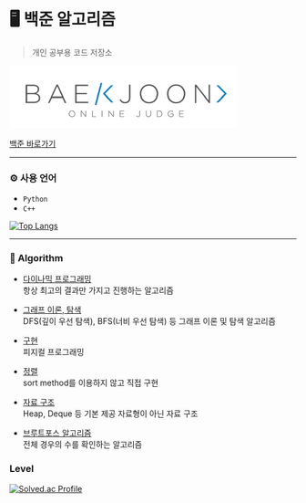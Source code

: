 # 🖥️ 백준 알고리즘
> 개인 공부용 코드 저장소




<img src="/BOJ.png" alt="Data" style="width: 400px;"/>

[백준 바로가기](https://www.acmicpc.net/)

---


### ⚙️ 사용 언어
- `Python`
- `C++`

[![Top Langs](https://github-readme-stats.vercel.app/api/top-langs/?username=curihus&exclude_repo=lol-searcher,Discord-Bot&layout=compact&theme=light)](https://github.com/CuriHuS/Baekjoon)

----

### 📌 Algorithm

- [다이나믹 프로그래밍](https://github.com/CuriHuS/Baekjoon/tree/main/%EB%8B%A4%EC%9D%B4%EB%82%98%EB%AF%B9%20%ED%94%84%EB%A1%9C%EA%B7%B8%EB%9E%98%EB%B0%8D)
  <br>항상 최고의 결과만 가지고 진행하는 알고리즘

- [그래프 이론, 탐색](https://github.com/CuriHuS/Baekjoon/tree/main/%EA%B7%B8%EB%9E%98%ED%94%84%20%EC%9D%B4%EB%A1%A0%2C%20%ED%83%90%EC%83%89)
  <br>DFS(깊이 우선 탐색), BFS(너비 우선 탐색) 등 그래프 이론 및 탐색 알고리즘
  
- [구현](https://github.com/CuriHuS/Baekjoon/tree/main/%EA%B5%AC%ED%98%84)
  <br> 피지컬 프로그래밍
  
- [정렬](https://github.com/CuriHuS/Baekjoon/tree/main/%EC%A0%95%EB%A0%AC)
  <br> sort method를 이용하지 않고 직접 구현
  
- [자료 구조](https://github.com/CuriHuS/Baekjoon/tree/main/%EC%9E%90%EB%A3%8C%20%EA%B5%AC%EC%A1%B0)
  <br> Heap, Deque 등 기본 제공 자료형이 아닌 자료 구조
  
- [브루트포스 알고리즘](https://github.com/CuriHuS/Baekjoon/tree/main/%EB%B8%8C%EB%A3%A8%ED%8A%B8%ED%8F%AC%EC%8A%A4%20%EC%95%8C%EA%B3%A0%EB%A6%AC%EC%A6%98)
  <br> 전체 경우의 수를 확인하는 알고리즘

### Level
[![Solved.ac Profile](http://mazassumnida.wtf/api/v2/generate_badge?boj=curihus)](https://solved.ac/curihus)
